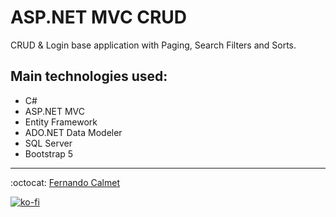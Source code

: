 # ASP.NET MVC CRUD

CRUD & Login base application with Paging, Search Filters and Sorts.

## Main technologies used:

- C#
- ASP.NET MVC
- Entity Framework
- ADO.NET Data Modeler
- SQL Server
- Bootstrap 5

---
:octocat: [Fernando Calmet](https://github.com/FernandoCalmet)

[![ko-fi](https://www.ko-fi.com/img/githubbutton_sm.svg)](https://ko-fi.com/T6T41JKMI)
